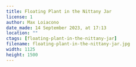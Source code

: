 ```yaml
---
title: Floating Plant in the Nittany Jar
license: 1
author: Max Loiacono
date_made: 14 September 2023, at 17:13
location: ""
ctags: [floating-plant-in-the-nittany-jar]
filename: floating-plant-in-the-nittany-jar.jpg
width: 1125
height: 1500
---
```

